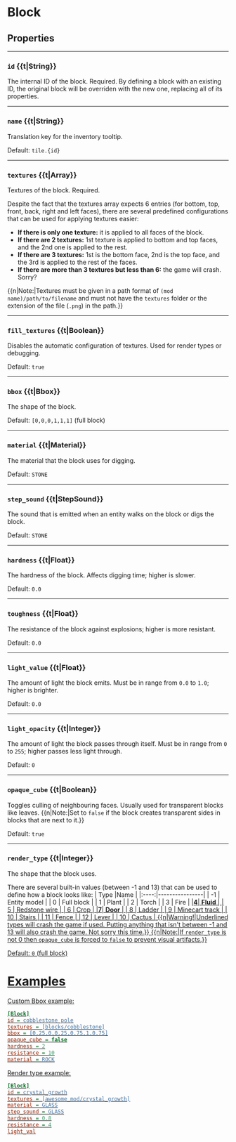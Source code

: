 # Block

## Properties

---

### `id` {{t|String}}
The internal ID of the block. Required.
By defining a block with an existing ID, the original block will be overriden with the new one, replacing all of its properties.

---
### `name` {{t|String}}
Translation key for the inventory tooltip.

Default: `tile.{id}`

---

### `textures` {{t|Array}}
Textures of the block. Required.

Despite the fact that the textures array expects 6 entries (for bottom, top, front, back, right and left faces), there are several predefined configurations that can be used for applying textures easier:
- **If there is only one texture:** it is applied to all faces of the block.
- **If there are 2 textures:** 1st texture is applied to bottom and top faces, and the 2nd one is applied to the rest.
- **If there are 3 textures:** 1st is the bottom face, 2nd is the top face, and the 3rd is applied to the rest of the faces.
- **If there are more than 3 textures but less than 6:** the game will crash. Sorry?

{{n|Note:|Textures must be given in a path format of `(mod name)/path/to/filename` and must not have the `textures` folder or the extension of the file (`.png`) in the path.}}

---

### `fill_textures` {{t|Boolean}}
Disables the automatic configuration of textures.
Used for render types or debugging.

Default: `true`

---

### `bbox` {{t|Bbox}}
The shape of the block.

Default: `[0,0,0,1,1,1]` (full block)

---

### `material` {{t|Material}}
The material that the block uses for digging.

Default: `STONE`

---

### `step_sound` {{t|StepSound}}
The sound that is emitted when an entity walks on the block or digs the block.

Default: `STONE`

---

### `hardness` {{t|Float}}
The hardness of the block. 
Affects digging time; higher is slower.

Default: `0.0`

---

### `toughness` {{t|Float}}
The resistance of the block against explosions; higher is more resistant.

Default: `0.0`

---

### `light_value` {{t|Float}}
The amount of light the block emits.
Must be in range from `0.0` to `1.0`; higher is brighter.

Default: `0.0`

---

### `light_opacity` {{t|Integer}}
The amount of light the block passes through itself.
Must be in range from `0` to `255`; higher passes less light through.

Default: `0`

---

### `opaque_cube` {{t|Boolean}}
Toggles culling of neighbouring faces.
Usually used for transparent blocks like leaves.
{{n|Note:|Set to `false` if the block creates transparent sides in blocks that are next to it.}}

Default: `true`

---

### `render_type` {{t|Integer}}
The shape that the block uses.

There are several built-in values (between -1 and 13) that can be used to define how a block looks like:
| Type |Name			|
|:----:|----------------|
|  -1  | Entity model	|
|   0  | Full block		|
|   1  | Plant		 	|
|   2  | Torch		 	|
|   3  | Fire		 	|
|<u>**4**<u/>| <u>**Fluid**<u/>		|
|   5  | Redstone wire	|
|   6  | Crop		 	|
|<u>**7**<u/>| <u>**Door**<u/>		|
|   8  | Ladder			|
|   9  | Minecart track |
|  10  | Stairs			|
|  11  | Fence		 	|
|  12  | Lever		 	|
|  10  | Cactus			|
{{n|Warning!|Underlined types will crash the game if used.
Putting anything that isn't between -1 and 13 will also crash the game. Not sorry this time.}}
{{n|Note:|If `render_type` is not 0 then `opaque_cube` is forced to `false` to prevent visual artifacts.}}

Default: `0` (full block)

# Examples

Custom Bbox example:
```ini
[Block]
id = cobblestone_pole
textures = [blocks/cobblestone]
bbox = [0.25,0,0.25,0.75,1,0.75]
opaque_cube = false
hardness = 2
resistance = 10
material = ROCK
```
Render type example:
```ini
[Block]
id = crystal_growth
textures = [awesome_mod/crystal_growth]
material = GLASS
step_sound = GLASS
hardness = 0.8
resistance = 4
light_val
```